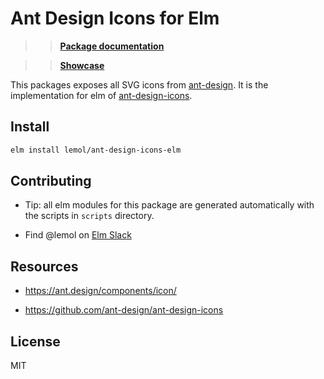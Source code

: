 # Ant Design Icons for Elm

>> **[Package documentation](https://package.elm-lang.org/packages/lemol/ant-design-icons-elm/latest)**

>> **[Showcase](https://ant-design-icons-elm.vercel.app)**

This packages exposes all SVG icons from [ant-design](https://ant.design/components/icon/).
It is the implementation for elm of [ant-design-icons](https://github.com/ant-design/ant-design-icons/tree/master/packages).

## Install

```bash
elm install lemol/ant-design-icons-elm
```

## Contributing

* Tip: all elm modules for this package are generated automatically with the scripts in `scripts` directory.

* Find @lemol on [Elm Slack](https://elmlang.slack.com/)

## Resources

* https://ant.design/components/icon/

* https://github.com/ant-design/ant-design-icons

## License

MIT
